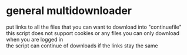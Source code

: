 # general multidownloader
put links to all the files that you can want to download into "continuefile"  
this script does not support cookies or any files you can only download when you are logged in  
the script can continue of downloads if the links stay the same